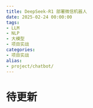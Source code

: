 ```yaml
---
title: DeepSeek-R1 部署微信机器人
date: 2025-02-24 00:00:00
tags:
- LLM
- NLP 
- 大模型
- 项目实战
categories:
- 项目实战
alias:
- project/chatbot/
---
```


# 待更新